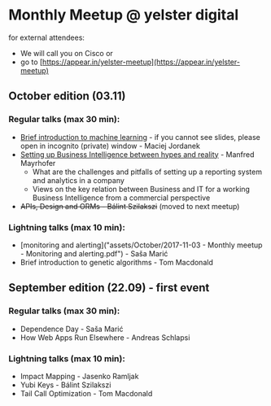 # Monthly Meetup @ yelster digital

for external attendees:
* We will call you on Cisco
or
* go to [https://appear.in/yelster-meetup](https://appear.in/yelster-meetup)


## October edition (03.11)

### Regular talks (max 30 min):
* [Brief introduction to machine learning](http://slides.com/maciejjordanek/brief-introduction-to-ml) - if you cannot see slides, please open in incognito (private) window - Maciej Jordanek
* [Setting up Business Intelligence between hypes and reality](https://docs.google.com/presentation/d/1T_sB55Q1FAuTB3EK1dJi7yyCb8aMQACwoRLcwNwwRys/edit)  - Manfred Mayrhofer
    - What are the challenges and pitfalls of setting up a reporting system and analytics in a company
    - Views on the key relation between Business and IT for a working Business Intelligence from a commercial perspective
* ~~APIs, Design and ORMs - Bálint Szilakszi~~ (moved to next meetup)

### Lightning talks (max 10 min):
* [monitoring and alerting]("assets/October/2017-11-03 - Monthly meetup - Monitoring and alerting.pdf") - Saša Marić
* Brief introduction to genetic algorithms - Tom Macdonald

## September edition (22.09) - first event

### Regular talks (max 30 min):
* Dependence Day - Saša Marić
* How Web Apps Run Elsewhere - Andreas Schlapsi

### Lightning talks (max 10 min):
* Impact Mapping - Jasenko Ramljak
* Yubi Keys - Bálint Szilakszi
* Tail Call Optimization - Tom Macdonald
